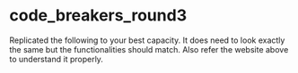 # code_breakers_round3
Replicated the following to your best capacity. It does need to look exactly the same but the functionalities should match. Also refer the website above to understand it properly.
